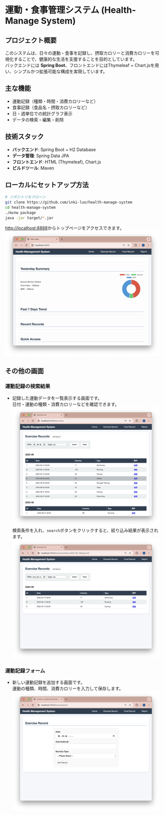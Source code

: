 # 運動・食事管理システム (Health-Manage System)

## プロジェクト概要
このシステムは、日々の運動・食事を記録し、摂取カロリーと消費カロリーを可視化することで、健康的な生活を支援することを目的としています。  
バックエンドには **Spring Boot**、フロントエンドにはThymeleaf + Chart.jsを用い、シンプルかつ拡張可能な構成を実現しています。

## 主な機能
- 運動記録（種類・時間・消費カロリーなど）
- 食事記録（食品名・摂取カロリーなど）
- 日・週単位での統計グラフ表示
- データの検索・編集・削除

## 技術スタック
- **バックエンド**: Spring Boot + H2 Database
- **データ管理**: Spring Data JPA
- **フロントエンド**: HTML (Thymeleaf), Chart.js
- **ビルドツール**: Maven

## ローカルにセットアップ方法
```bash
# リポジトリをクローン
git clone https://github.com/inki-luo/health-manage-system
cd health-manage-system
./mvnw package
java -jar target/*.jar
```
[http://localhost:8888](http://localhost:8888)からトップページをアクセスできます。
![image](/images/topPage.png)

## その他の画面
### 運動記録の検索結果
+ 記録した運動データを一覧表示する画面です。  
日付・運動の種類・消費カロリーなどを確認できます。
![運動記録の検索結果](images/exerciseListAll.png)
検索条件を入れ、`search`ボタンをクリックすると、絞り込み結果が表示されます。
![運動記録の絞り込み結果](images/exerciseListSearch.png)

### 運動記録フォーム
+ 新しい運動記録を追加する画面です。  
運動の種類、時間、消費カロリーを入力して保存します。
![運動記録フォーム](images/addExerciseRecord.png)
